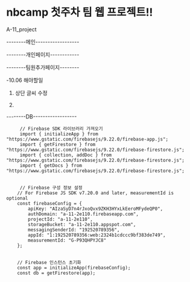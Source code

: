 # nbcamp 첫주차 팀 웹 프로젝트!!
A-11_project

--------메인------------------

--------개인페이지------------

--------팀원추가페이지--------

-10.06 해야할일
1. 상단 글씨 수정

2. 
--------DB------------------

   
         // Firebase SDK 라이브러리 가져오기
         import { initializeApp } from "https://www.gstatic.com/firebasejs/9.22.0/firebase-app.js";
         import { getFirestore } from "https://www.gstatic.com/firebasejs/9.22.0/firebase-firestore.js";
         import { collection, addDoc } from "https://www.gstatic.com/firebasejs/9.22.0/firebase-firestore.js";
         import { getDocs } from "https://www.gstatic.com/firebasejs/9.22.0/firebase-firestore.js";


         // Firebase 구성 정보 설정
        // For Firebase JS SDK v7.20.0 and later, measurementId is optional
        const firebaseConfig = {
            apiKey: "AIzaSyD7n4rJxoQvx9ZKH3HYxLkEeroMFydeQP0",
            authDomain: "a-11-2e110.firebaseapp.com",
            projectId: "a-11-2e110",
            storageBucket: "a-11-2e110.appspot.com",
            messagingSenderId: "192520789356",
            appId: "1:192520789356:web:2324b1cdccc9bf383de749",
            measurementId: "G-P93QHPYJC8"
        };


        // Firebase 인스턴스 초기화
        const app = initializeApp(firebaseConfig);
        const db = getFirestore(app);
